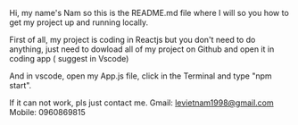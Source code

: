 Hi, my name's Nam
so this is the README.md file where I will so you how to get my project up and running locally.

First of all, my project is coding in Reactjs but you don't need to do anything, just need to dowload all of my project on Github and open it in coding app ( suggest in Vscode)

And in vscode, open my App.js file, click in the Terminal and type "npm start".

If it can not work, pls just contact me.
Gmail: levietnam1998@gmail.com
Mobile: 0960869815